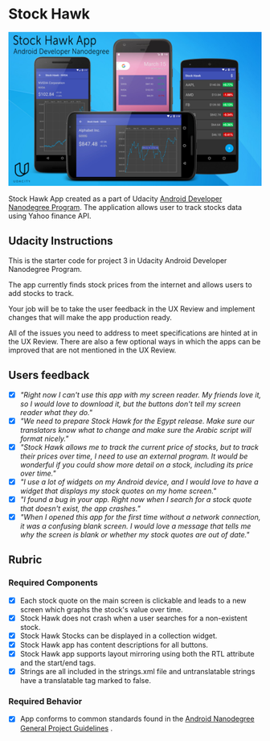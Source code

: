 # Stock Hawk

![Screen](https://raw.githubusercontent.com/djkovrik/StockHawk/master/images/poster.jpg)

Stock Hawk App created as a part of Udacity [Android Developer Nanodegree Program](https://www.udacity.com/course/android-developer-nanodegree-by-google--nd801). The application allows user to track stocks data using Yahoo finance API.

## Udacity Instructions

This is the starter code for project 3 in Udacity Android Developer Nanodegree Program.

The app currently finds stock prices from the internet and allows users to add stocks to track.

Your job will be to take the user feedback in the UX Review and implement changes that will make the app production ready.

All of the issues you need to address to meet specifications are hinted at in the UX Review. There are also a few optional ways in which the apps can be improved that are not mentioned in the UX Review.

## Users feedback

- [x] *"Right now I can't use this app with my screen reader. My friends love it, so I would love to download it, but the buttons don't tell my screen reader what they do."*
- [x] *"We need to prepare Stock Hawk for the Egypt release. Make sure our translators know what to change and make sure the Arabic script will format nicely."*
- [X] *"Stock Hawk allows me to track the current price of stocks, but to track their prices over time, I need to use an external program. It would be wonderful if you could show more detail on a stock, including its price over time."*
- [x] *"I use a lot of widgets on my Android device, and I would love to have a widget that displays my stock quotes on my home screen."*
- [x] *"I found a bug in your app. Right now when I search for a stock quote that doesn't exist, the app crashes."*
- [X] *"When I opened this app for the first time without a network connection, it was a confusing blank screen. I would love a message that tells me why the screen is blank or whether my stock quotes are out of date."*

## Rubric
### Required Components
- [X] Each stock quote on the main screen is clickable and leads to a new screen which graphs the stock's value over time.
- [x] Stock Hawk does not crash when a user searches for a non-existent stock.
- [x] Stock Hawk Stocks can be displayed in a collection widget.
- [x] Stock Hawk app has content descriptions for all buttons.
- [x] Stock Hawk app supports layout mirroring using both the RTL attribute and the start/end tags.
- [x] Strings are all included in the strings.xml file and untranslatable strings have a translatable tag marked to false.

### Required Behavior
- [x] App conforms to common standards found in the [Android Nanodegree General Project Guidelines](http://udacity.github.io/android-nanodegree-guidelines/core.html) .
